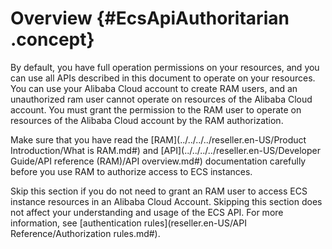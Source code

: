 # Overview {#EcsApiAuthoritarian .concept}

By default, you have full operation permissions on your resources, and you can use all APIs described in this document to operate on your resources. You can use your Alibaba Cloud account to create RAM users, and an unauthorized ram user cannot operate on resources of the Alibaba Cloud account. You must grant the permission to the RAM user to operate on resources of the Alibaba Cloud account by the RAM authorization.

Make sure that you have read the [RAM](../../../../reseller.en-US/Product Introduction/What is RAM.md#) and [API](../../../../reseller.en-US/Developer Guide/API reference (RAM)/API overview.md#) documentation carefully before you use RAM to authorize access to ECS instances.

Skip this section if you do not need to grant an RAM user to access ECS instance resources in an Alibaba Cloud Account. Skipping this section does not affect your understanding and usage of the ECS API. For more information, see [authentication rules](reseller.en-US/API Reference/Authorization rules.md#).


